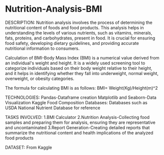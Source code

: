 # Nutrition-Analysis-BMI
DESCRIPTION:
Nutrition analysis involves the process of determining the nutritional content of foods and food products. This analysis helps in understanding the levels of various nutrients, such as vitamins, minerals, fats, proteins, and carbohydrates, present in food. It is crucial for ensuring food safety, developing dietary guidelines, and providing accurate nutritional information to consumers.

Calculation of BMI-Body Mass Index (BMI) is a numerical value derived from an individual's weight and height. It is a widely used screening tool to categorize individuals based on their body weight relative to their height, and it helps in identifying whether they fall into underweight, normal weight, overweight, or obesity categories.

The formula for calculating BMI is as follows:
BMI= Weight(Kg)/Height(m)^2

TECHNOLOGIES:
Pandas-Dataframe creation 
Matplotlib and Seaborn-Data Visualization
Kaggle Food Composition Databases: Databases such as USDA National Nutrient Database for reference

TASKS INVOLVED:
1.BMI Calculator 
2.Nutrition Analysis-Collecting food samples and preparing them for analysis, ensuring they are representative and uncontaminated
3.Report Generation-Creating detailed reports that summarize the nutritional content and health implications of the analyzed food products

DATASET: From Kaggle 






